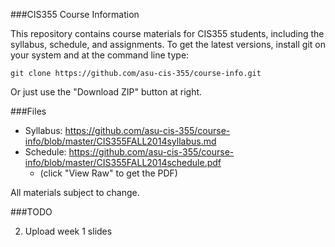 ###CIS355 Course Information

This repository contains course materials for CIS355 students, including the syllabus, schedule, and assignments.  To get the latest versions, install git on your system and at the command line type:

    git clone https://github.com/asu-cis-355/course-info.git

Or just use the "Download ZIP" button at right.

###Files

- Syllabus: https://github.com/asu-cis-355/course-info/blob/master/CIS355FALL2014syllabus.md
- Schedule: https://github.com/asu-cis-355/course-info/blob/master/CIS355FALL2014schedule.pdf
    - (click "View Raw" to get the PDF)

All materials subject to change.

###TODO

2. Upload week 1 slides

